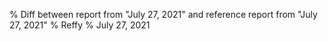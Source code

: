 % Diff between report from "July 27, 2021" and reference report from "July 27, 2021"
% Reffy
% July 27, 2021


